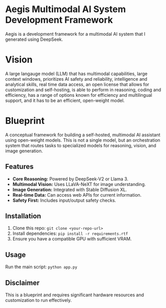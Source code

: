 # Aegis Multimodal AI System Development Framework
Aegis is a development framework for a multimodal AI system that I generated using DeepSeek. 

# Vision
A large langauge model (LLM) that has multimodal capabilities, large context windows, prioritizes AI safety and reliability, intelligence and analytical skills, real time data access, an open license that allows for customization and self-hosting, is able to perform in reasoning, coding and efficiency, has a range of options known for efficiency and multilingual support, and it has to be an efficient, open-weight model.

# Blueprint

A conceptual framework for building a self-hosted, multimodal AI assistant using open-weight models. This is not a single model, but an orchestration system that routes tasks to specialized models for reasoning, vision, and image generation.

## Features

*   **Core Reasoning:** Powered by DeepSeek-V2 or Llama 3.
*   **Multimodal Vision:** Uses LLaVA-NeXT for image understanding.
*   **Image Generation:** Integrated with Stable Diffusion XL.
*   **Real-time Data:** Can access web APIs for current information.
*   **Safety First:** Includes input/output safety checks.

## Installation

1.  Clone this repo: `git clone <your-repo-url>`
2.  Install dependencies: `pip install -r requirements.rtf`
3.  Ensure you have a compatible GPU with sufficient VRAM.

## Usage

Run the main script: `python app.py`

## Disclaimer

This is a blueprint and requires significant hardware resources and customization to run effectively.







